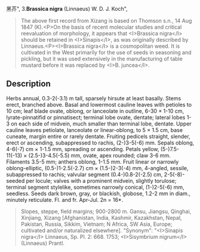 黑芥",
3.**Brassica nigra** (Linnaeus) W. D. J. Koch",

> The above first record from Xizang is based on Thomson s.n., 14 Aug 1847 (K).&lt;P&gt;On the basis of recent molecular studies and critical reevaluation of morphology, it appears that &lt;I&gt;Brassica nigra&lt;/I&gt; should be retained in &lt;I&gt;Sinapis&lt;/I&gt;, as was originally described by Linnaeus.&lt;P&gt;&lt;I&gt;Brassica nigra&lt;/I&gt; is a cosmopolitan weed. It is cultivated in the West primarily for the use of seeds in seasoning and pickling, but it was used extensively in the manufacturing of table mustard before it was replaced by &lt;I&gt;B. juncea&lt;/I&gt;.

## Description
Herbs annual, 0.3-2(-3.1) m tall, sparsely hirsute at least basally. Stems erect, branched above. Basal and lowermost cauline leaves with petioles to 10 cm; leaf blade ovate, oblong, or lanceolate in outline, 6-30 × 1-10 cm, lyrate-pinnatifid or pinnatisect; terminal lobe ovate, dentate; lateral lobes 1-3 on each side of midvein, much smaller than terminal lobe, dentate. Upper cauline leaves petiolate, lanceolate or linear-oblong, to 5 × 1.5 cm, base cuneate, margin entire or rarely dentate. Fruiting pedicels straight, slender, erect or ascending, subappressed to rachis, (2-)3-5(-6) mm. Sepals oblong, 4-6(-7) cm × 1-1.5 mm, spreading or ascending. Petals yellow, (5-)7.5-11(-13) × (2.5-)3-4.5(-5.5) mm, ovate, apex rounded; claw 3-6 mm. Filaments 3.5-5 mm; anthers oblong, 1-1.5 mm. Fruit linear or narrowly oblong-elliptic, (0.5-)1-2.5(-2.7) cm × (1.5-)2-3(-4) mm, 4-angled, sessile, subappressed to rachis; valvular segment (0.4-)0.8-2(-2.5) cm, 2-5(-8)-seeded per locule; valves with a prominent midvein, slightly torulose; terminal segment stylelike, sometimes narrowly conical, (1-)2-5(-6) mm, seedless. Seeds dark brown, gray, or blackish, globose, 1.2-2 mm in diam., minutely reticulate. Fl. and fr. Apr-Jul. 2n = 16*.

> Slopes, steppe, field margins; 900-2800 m. Gansu, Jiangsu, Qinghai, Xinjiang, Xizang [Afghanistan, India, Kashmir, Kazakhstan, Nepal, Pakistan, Russia, Sikkim, Vietnam; N Africa, SW Asia, Europe; cultivated and/or naturalized elsewhere].
  "Synonym": "&lt;I&gt;Sinapis nigra&lt;/I&gt; Linnaeus, Sp. Pl. 2: 668. 1753; &lt;I&gt;Sisymbrium nigrum&lt;/I&gt; (Linnaeus) Prantl.
